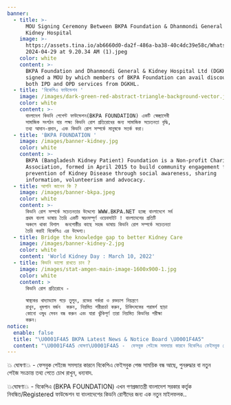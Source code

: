 ```yaml
---
banner:
  - title: >-
      MOU Signing Ceremony Between BKPA Foundation & Dhanmondi General and
      Kidney Hospital
    image: >-
      https://assets.tina.io/ab6660d0-da2f-486a-ba38-40c4dc39e58c/WhatsApp Image
      2024-04-29 at 9.20.34 AM (1).jpeg
    color: white
    content: >-
      BKPA Foundation and Dhanmondi General & Kidney Hospital Ltd (DGKHL) has
      signed a MOU by which members of BKPA Foundation can avail discount in
      both IPD and OPD services from DGKHL.
  - title: 'বিকেপিএ ফাউন্ডেশন '
    image: /images/dark-green-red-abstract-triangle-background-vector.jpg
    color: white
    content: >-
      বাংলাদেশ কিডনি পেশেন্ট ফাউন্ডেশন(BKPA FOUNDATION) একটি স্বেচ্ছাসেবী
      সামাজিক সংগঠন যার লক্ষ্য কিডনি রোগ প্রতিরোধের জন্য সামাজিক সচেতনতা বৃদ্ধি,
      তথ্য আদান-প্রদান, এবং কিডনি রোগ সম্পর্কে মানুষকে সতর্ক করা।
  - title: 'BKPA FOUNDATION '
    image: /images/banner-kidney.jpg
    color: white
    content: >-
      BKPA (Bangladesh Kidney Patient) Foundation is a Non-profit Charitable
      Association, formed in April 2015 to build community engagement for the
      prevention of Kidney Disease through social awareness, sharing
      information, volunteerism and advocacy.
  - title: আপনি জানেন কি ?
    image: /images/banner-bkpa.jpeg
    color: white
    content: >-
      কিডনি রোগ সম্পর্কে সচেতনতার উদ্দেশ্যে WWW.BKPA.NET হচ্ছে বাংলাদেশে সর্ব
      প্রথম বাংলা ভাষায় তৈরি একটি স্বয়ংসম্পূর্ণ ওয়েবসাইট ! বাংলাদেশের প্রতিটি
      অঞ্চলে থাকা বিশাল  জনগোষ্ঠীর কাছে সহজ ভাষায় কিডনি রোগ সম্পর্কে সচেতনতা
      তৈরি করাই বিকেপিএ এর উদ্দেশ্য।
  - title: Bridge the knowledge gap to better Kidney Care
    image: /images/banner-kidney-2.jpg
    color: white
    content: 'World Kidney Day : March 10, 2022'
  - title: কিডনি ভালো রাখতে চান ?
    image: /images/stat-amgen-main-image-1600x900-1.jpg
    color: white
    content: >
      কিডনি রোগ প্রতিরোধে - 

      স্বাস্থ্যকর খাদ্যাভ্যাস গড়ে তুলুন, রক্তের শর্করা ও রক্তচাপ নিয়ন্ত্রণে
      রাখুন, ধূমপান বর্জন  করুন, নিয়মিত শরীরচর্চা করুন, চিকিৎসকের পরামর্শ ছাড়া
      কোনো ওষুধ সেবন বন্ধ করুন এবং যারা ঝুঁকিপূর্ণ তারা নিয়মিত কিডনির পরীক্ষা
      করুন। 
notice:
  enable: false
  title: "\U0001F4A5 BKPA Latest News & Notice Board \U0001F4A5"
  content: "\U0001F4A5 ঘোষণা\U0001F4A5 -  ফেসবুক পেইজে সমস্যার কারনে বিকেপিএ ফেইসবুক পেজ সাময়িক বন্ধ আছে, পুনরুদ্ধার বা নতুন পেইজ সংক্রান্ত তথ্য পেতে চোখ রাখুন, ধন্যবাদ.\n\n\U0001F4A5ঘোষণা\U0001F4A5 -  বিকেপিএ (BKPA FOUNDATION) এখন গণপ্রজাতন্ত্রী বাংলাদেশ সরকার কর্তৃক নিবন্ধিত/Registered ফাউন্ডেশন যা বাংলাদেশের কিডনি রোগীদের জন্য এক নতুন মাইলফলক..\n"
---
```


💥 ঘোষণা💥 -  ফেসবুক পেইজে সমস্যার কারনে বিকেপিএ ফেইসবুক পেজ সাময়িক বন্ধ আছে, পুনরুদ্ধার বা নতুন পেইজ সংক্রান্ত তথ্য পেতে চোখ রাখুন, ধন্যবাদ.

💥ঘোষণা💥 -  বিকেপিএ (BKPA FOUNDATION) এখন গণপ্রজাতন্ত্রী বাংলাদেশ সরকার কর্তৃক নিবন্ধিত/Registered ফাউন্ডেশন যা বাংলাদেশের কিডনি রোগীদের জন্য এক নতুন মাইলফলক..
